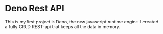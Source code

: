 # Deno Rest API
This is my first project in Deno, the new javascript runtime engine. I created a fully CRUD REST-api that keeps all the data in memory.
